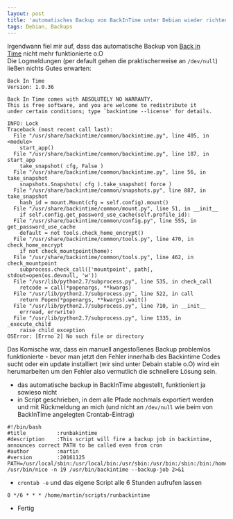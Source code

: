```yaml
---
layout: post
title: 'automatisches Backup von BackInTime unter Debian wieder richten'
tags: Debian, Backups
---
```


Irgendwann fiel mir auf, dass das automatische Backup von [Back in Time](http://backintime.le-web.org/) nicht mehr funktionierte o.O   
Die Logmeldungen (per default gehen die praktischerweise an `/dev/null`) ließen nichts Gutes erwarten:

    Back In Time  
    Version: 1.0.36

    Back In Time comes with ABSOLUTELY NO WARRANTY.  
    This is free software, and you are welcome to redistribute it  
    under certain conditions; type `backintime --license' for details.

    INFO: Lock  
    Traceback (most recent call last):  
      File "/usr/share/backintime/common/backintime.py", line 405, in <module>
        start_app()
      File "/usr/share/backintime/common/backintime.py", line 187, in start_app
        take_snapshot( cfg, False )
      File "/usr/share/backintime/common/backintime.py", line 56, in take_snapshot
        snapshots.Snapshots( cfg ).take_snapshot( force )
      File "/usr/share/backintime/common/snapshots.py", line 887, in take_snapshot
        hash_id = mount.Mount(cfg = self.config).mount()
      File "/usr/share/backintime/common/mount.py", line 51, in __init__
        if self.config.get_password_use_cache(self.profile_id):
      File "/usr/share/backintime/common/config.py", line 555, in get_password_use_cache
        default = not tools.check_home_encrypt()
      File "/usr/share/backintime/common/tools.py", line 470, in check_home_encrypt
        if not check_mountpoint(home):
      File "/usr/share/backintime/common/tools.py", line 462, in check_mountpoint
        subprocess.check_call(['mountpoint', path], stdout=open(os.devnull, 'w'))
      File "/usr/lib/python2.7/subprocess.py", line 535, in check_call
        retcode = call(*popenargs, **kwargs)
      File "/usr/lib/python2.7/subprocess.py", line 522, in call
        return Popen(*popenargs, **kwargs).wait()
      File "/usr/lib/python2.7/subprocess.py", line 710, in __init__
        errread, errwrite)
      File "/usr/lib/python2.7/subprocess.py", line 1335, in _execute_child
        raise child_exception
    OSError: [Errno 2] No such file or directory  

Das Komische war, dass ein manuell angestoßenes Backup problemlos funktionierte - bevor man jetzt den Fehler innerhalb des Backintime Codes sucht oder ein update installiert (wir sind unter Debain stable o.O) wird ein herumarbeiten um den Fehler also vermutlich die schnellere Lösung sein.

 *   das automatische backup in BackInTime abgestellt, funktioniert ja sowieso nicht
 *   in Script geschrieben, in dem alle Pfade nochmals exportiert werden und mit Rückmeldung an mich (und nicht an `/dev/null` wie beim von BackInTime angelegten Crontab-Eintrag)
```
#!/bin/bash
#title          :runbakintime
#description    :This script will fire a backup job in backintime, announces correct PATH to be called even from cron
#author         :martin
#version        :20161125
PATH=/usr/local/sbin:/usr/local/bin:/usr/sbin:/usr/bin:/sbin:/bin:/home/martin/scripts  
/usr/bin/nice -n 19 /usr/bin/backintime --backup-job 2>&1
```
 *   `crontab -e` und das eigene Script alle 6 Stunden aufrufen lassen
```
0 */6 * * * /home/martin/scripts/runbackintime
```
 * Fertig

